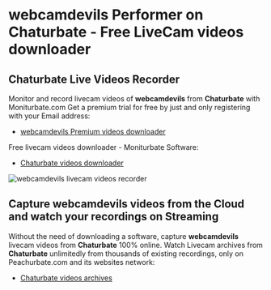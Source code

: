 # webcamdevils Performer on Chaturbate - Free LiveCam videos downloader

## Chaturbate Live Videos Recorder

Monitor and record livecam videos of **webcamdevils** from **Chaturbate** with Moniturbate.com
Get a premium trial for free by just and only registering with your Email address:
* [webcamdevils Premium videos downloader](https://moniturbate.com/request-demo-licence-key.html)

Free livecam videos downloader - Moniturbate Software:
* [Chaturbate videos downloader](https://moniturbate.com/moniturbate-download-software.html)

![webcamdevils livecam videos recorder](https://peachurnet.com/templates/moniturbate-software.png)


## Capture webcamdevils videos from the Cloud and watch your recordings on Streaming

Without the need of downloading a software, capture **webcamdevils** livecam videos from **Chaturbate** 100% online.
Watch Livecam archives from **Chaturbate** unlimitedly from thousands of existing recordings, only on Peachurbate.com and its websites network:
* [Chaturbate videos archives](https://peachurnet.com/)